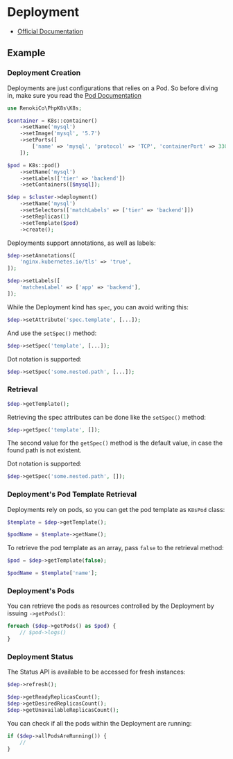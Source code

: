 # Deployment

- [Official Documentation](https://kubernetes.io/docs/concepts/workloads/controllers/deployment/)

## Example

### Deployment Creation

Deployments are just configurations that relies on a Pod. So before diving in, make sure you read the [Pod Documentation](Pod.md)

```php
use RenokiCo\PhpK8s\K8s;

$container = K8s::container()
    ->setName('mysql')
    ->setImage('mysql', '5.7')
    ->setPorts([
        ['name' => 'mysql', 'protocol' => 'TCP', 'containerPort' => 3306],
    ]);

$pod = K8s::pod()
    ->setName('mysql')
    ->setLabels(['tier' => 'backend'])
    ->setContainers([$mysql]);

$dep = $cluster->deployment()
    ->setName('mysql')
    ->setSelectors(['matchLabels' => ['tier' => 'backend']])
    ->setReplicas(1)
    ->setTemplate($pod)
    ->create();
```

Deployments support annotations, as well as labels:

```php
$dep->setAnnotations([
    'nginx.kubernetes.io/tls' => 'true',
]);
```

```php
$dep->setLabels([
    'matchesLabel' => ['app' => 'backend'],
]);
```

While the Deployment kind has `spec`, you can avoid writing this:

```php
$dep->setAttribute('spec.template', [...]);
```

And use the `setSpec()` method:

```php
$dep->setSpec('template', [...]);
```

Dot notation is supported:

```php
$dep->setSpec('some.nested.path', [...]);
```

### Retrieval

```php
$dep->getTemplate();
```

Retrieving the spec attributes can be done like the `setSpec()` method:

```php
$dep->getSpec('template', []);
```

The second value for the `getSpec()` method is the default value, in case the found path is not existent.

Dot notation is supported:

```php
$dep->getSpec('some.nested.path', []);
```

### Deployment's Pod Template Retrieval

Deployments rely on pods, so you can get the pod template as `K8sPod` class:

```php
$template = $dep->getTemplate();

$podName = $template->getName();
```

To retrieve the pod template as an array, pass `false` to the retrieval method:

```php
$pod = $dep->getTemplate(false);

$podName = $template['name'];
```

### Deployment's Pods

You can retrieve the pods as resources controlled by the Deployment by issuing `->getPods()`:

```php
foreach ($dep->getPods() as $pod) {
    // $pod->logs()
}
```

### Deployment Status

The Status API is available to be accessed for fresh instances:

```php
$dep->refresh();

$dep->getReadyReplicasCount();
$dep->getDesiredReplicasCount();
$dep->getUnavailableReplicasCount();
```

You can check if all the pods within the Deployment are running:

```php
if ($dep->allPodsAreRunning()) {
    //
}
```
